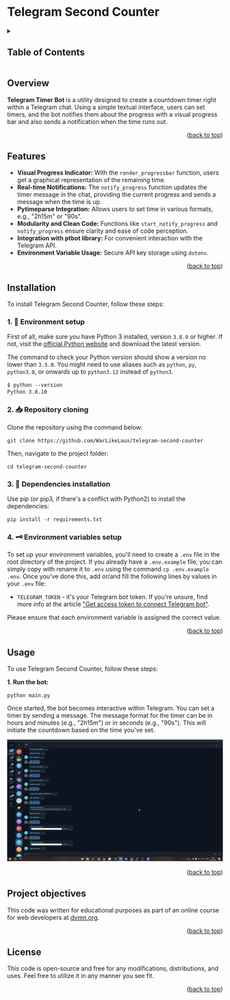 <a name="readme-top"></a>

# Telegram Second Counter

<details>
<summary><h2>Table of Contents</h2></summary>

  - [Overview](#overview)
  - [Features](#features)
  - [Installation](#installation)
  - [Usage](#usage)
  - [Project objectives](#project-objectives)
  - [License](#license)
</details>

## Overview

**Telegram Timer Bot** is a utility designed to create a countdown timer right within a Telegram chat. Using a simple textual interface, users can set timers, and the bot notifies them about the progress with a visual progress bar and also sends a notification when the time runs out.

<p align="right">(<a href="#readme-top">back to top</a>)</p>

## Features

- **Visual Progress Indicator:** With the `render_progressbar` function, users get a graphical representation of the remaining time.
- **Real-time Notifications:** The `notify_progress` function updates the timer message in the chat, providing the current progress and sends a message when the time is up.
- **Pytimeparse Integration:** Allows users to set time in various formats, e.g., "2h15m" or "90s".
- **Modularity and Clean Code:** Functions like `start_notify_progress` and `notify_progress` ensure clarity and ease of code perception.
- **Integration with ptbot library:** For convenient interaction with the Telegram API.
- **Environment Variable Usage:** Secure API key storage using `dotenv`.

<p align="right">(<a href="#readme-top">back to top</a>)</p>

## Installation

To install Telegram Second Counter, follow these steps:

### 1. 🐍 Environment setup

First of all, make sure you have Python 3 installed, version `3.8.0` or higher. If not, visit the [official Python website](https://www.python.org/) and download the latest version.

The command to check your Python version should show a version no lower than `3.5.0`. You might need to use aliases such as `python`, `py`, `python3.8`, or onwards up to `python3.12` instead of `python3`.

```
$ python --version
Python 3.8.10
```

### 2. 📥 Repository cloning

Clone the repository using the command below:

```
git clone https://github.com/WarLikeLaux/telegram-second-counter
```

Then, navigate to the project folder:

```
cd telegram-second-counter
```

### 3. 🧩 Dependencies installation

Use pip (or pip3, if there's a conflict with Python2) to install the dependencies:

```
pip install -r requirements.txt
```

### 4. 🗝️ Environment variables setup

To set up your environment variables, you'll need to create a `.env` file in the root directory of the project. If you already have a `.env.example` file, you can simply copy with rename it to `.env` using the command `cp .env.example .env`. Once you've done this, add or/and fill the following lines by values in your `.env` file:

- `TELEGRAM_TOKEN` - it's your Telegram bot token. If you're unsure, find more info at the article ["Get access token to connect Telegram bot"](https://helpdesk.bitrix24.com/open/17622486/).

Please ensure that each environment variable is assigned the correct value.

<p align="right">(<a href="#readme-top">back to top</a>)</p>

## Usage

To use Telegram Second Counter, follow these steps:

**1. Run the bot:**
```
python main.py
```

Once started, the bot becomes interactive within Telegram. You can set a timer by sending a message. The message format for the timer can be in hours and minutes (e.g., "2h15m") or in seconds (e.g., "90s"). This will initiate the countdown based on the time you've set.

![Telegram bot interaction GIF-animation](media/bot_interaction_animation.gif)

<p align="right">(<a href="#readme-top">back to top</a>)</p>

## Project objectives

This code was written for educational purposes as part of an online course for web developers at [dvmn.org](https://dvmn.org/).

<p align="right">(<a href="#readme-top">back to top</a>)</p>

## License

This code is open-source and free for any modifications, distributions, and uses. Feel free to utilize it in any manner you see fit.

<p align="right">(<a href="#readme-top">back to top</a>)</p>